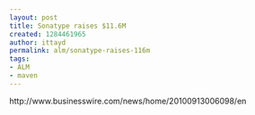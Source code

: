 ```yaml
---
layout: post
title: Sonatype raises $11.6M
created: 1284461965
author: ittayd
permalink: alm/sonatype-raises-116m
tags:
- ALM
- maven
---
```

<p>http://www.businesswire.com/news/home/20100913006098/en</p>

